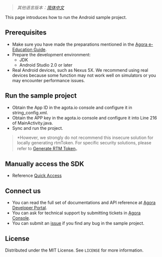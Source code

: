 ﻿> *其他语言版本：[简体中文](README.zh.md)*

This page introduces how to run the Android sample project.

## Prerequisites 

- Make sure you have made the preparations mentioned in the [Agora e-Education Guide](https://github.com/AgoraIO-Usecase/eEducation).
- Prepare the development environment:
  - JDK
  - Android Studio 2.0  or later
- Real Android devices, such as Nexus 5X. We recommend using real devices because some function may not work well on simulators or you may encounter performance issues.

## Run the sample project

- Obtain the App ID in the agota.io console and configure it in string_config.xml.
- Obtain the APP key in the agota.io console and configure it into Line 216 of MainActivity.java.
- Sync and run the project.
> *However, we strongly do not recommend this insecure solution for locally generating rtmToken. For specific security solutions, please refer to [Generate RTM Token](https://docs.agora.io/en/agora-class/agora_class_prep?platform=Android)。

## Manually access the SDK
- Reference [Quick Access](https://docs.agora.io/en/agora-class/agora_class_quickstart_android?platform=Android)

## Connect us

- You can read the full set of documentations and API reference at [Agora Developer Portal](https://docs.agora.io/en/).
- You can ask for technical support by submitting tickets in [Agora Console](https://dashboard.agora.io/). 
- You can submit an [issue](https://github.com/AgoraIO-Usecase/eEducation/issues) if you find any bug in the sample project. 

## License

Distributed under the MIT License. See `LICENSE` for more information.